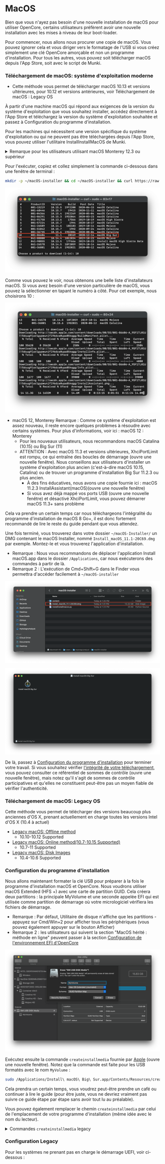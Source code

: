 # MacOS

Bien que vous n'ayez pas besoin d'une nouvelle installation de macOS pour utiliser OpenCore, certains utilisateurs préfèrent avoir une nouvelle installation avec les mises à niveau de leur boot-loader.

Pour commencer, nous allons nous procurer une copie de macOS. Vous pouvez ignorer cela et vous diriger vers le formatage de l'USB si vous créez simplement une clé OpenCore amorçable et non un programme d'installation. Pour tous les autres, vous pouvez soit télécharger macOS depuis l'App Store, soit avec le script de Munki.



### Téléchargement de macOS: système d'exploitation moderne

* Cette méthode vous permet de télécharger macOS 10.13 et versions ultérieures, pour 10.12 et versions antérieures, voir Téléchargement de macOS : Legacy OS&#x20;

À partir d'une machine macOS qui répond aux exigences de la version du système d'exploitation que vous souhaitez installer, accédez directement à l'App Store et téléchargez la version du système d'exploitation souhaitée et passez à Configuration du programme d'installation.

Pour les machines qui nécessitent une version spécifique du système d'exploitation ou qui ne peuvent pas être téléchargées depuis l'App Store, vous pouvez utiliser l'utilitaire InstallInstallMacOS de Munki.



<details>

<summary>Remarque pour les utilisateurs utilisant macOS Monterey 12.3 ou supérieur</summary>

À partir de macOS Monterey 12.3, Apple a supprimé la prise en charge de python2.7, donc sans cela, installinstallmacos.py renverra l'erreur suivante :

```
This tool requires the Python xattr module. Perhaps run 'pip install xattr' to install it.
```

Pour résoudre le problème, nous vous recommandons d'installer les outils de ligne de commande pour Xcode en exécutant xcode-select --install dans un terminal, puis exécutez pip3 install xattr

Après cela, vous pouvez exécuter la même commande ci-dessous mais avec python3 au lieu de simplement python

```shell
mkdir -p ~/macOS-installer && cd ~/macOS-installer && curl https://raw.githubusercontent.com/munki/macadmin-scripts/main/installinstallmacos.py > installinstallmacos.py && sudo python3 installinstallmacos.py
```

</details>

Pour l'exécuter, copiez et collez simplement la commande ci-dessous dans une fenêtre de terminal :&#x20;

```bash
mkdir -p ~/macOS-installer && cd ~/macOS-installer && curl https://raw.githubusercontent.com/munki/macadmin-scripts/main/installinstallmacos.py > installinstallmacos.py && sudo python installinstallmacos.py
```

![](../../.gitbook/assets/image.png)

Comme vous pouvez le voir, nous obtenons une belle liste d'installateurs macOS. Si vous avez besoin d'une version particulière de macOS, vous pouvez la sélectionner en tapant le numéro à côté. Pour cet exemple, nous choisirons 10 :&#x20;

![](<../../.gitbook/assets/image (3).png>)



* macOS 12, Monterey Remarque : Comme ce système d'exploitation est assez nouveau, il reste encore quelques problèmes à résoudre avec certains systèmes. Pour plus d'informations, voir ici : macOS 12 : Monterey&#x20;
  * Pour les nouveaux utilisateurs, nous recommandons macOS Catalina (10.15) ou Big Sur (11)
  * ATTENTION : Avec macOS 11.3 et versions ultérieures, XhciPortLimit est rompu, ce qui entraîne des boucles de démarrage (ouvre une nouvelle fenêtre). Nous conseillons aux utilisateurs d'installer un système d'exploitation plus ancien (c'est-à-dire macOS 10.15, Catalina) ou de trouver un programme d'installation Big Sur 11.2.3 ou plus ancien.
    * &#x20;À des fins éducatives, nous avons une copie fournie ici : macOS 11.2.3 InstallAssistant(macOS)(ouvre une nouvelle fenêtre)&#x20;
    * Si vous avez déjà mappé vos ports USB (ouvre une nouvelle fenêtre) et désactivé XhciPortLimit, vous pouvez démarrer macOS 11.3+ sans problème

Cela va prendre un certain temps car nous téléchargeons l'intégralité du programme d'installation de macOS 8 Go+, il est donc fortement recommandé de lire le reste du guide pendant que vous attendez.

Une fois terminé, vous trouverez dans votre dossier `~/macOS-Installer/` un DMG contenant le macOS Installer, nommé `Install_macOS_11.1-20C69.dmg` par exemple. Montez-le et vous trouverez l'application d'installation.

* Remarque : Nous vous recommandons de déplacer l'application Install macOS.app dans le dossier `/Applications`, car nous exécuterons des commandes à partir de là.
* Remarque 2 : L'exécution de Cmd+Shift+G dans le Finder vous permettra d'accéder facilement à `~/macOS-installer`

![](<../../.gitbook/assets/image (2).png>)

![](<../../.gitbook/assets/image (4).png>)

De là, passez à [Configuration du programme d'installation](https://dortania.github.io/OpenCore-Install-Guide/installer-guide/mac-install.html#setting-up-the-installer) pour terminer votre travail. Si vous souhaitez vérifier [l'intégrité de votre téléchargement](https://github.com/notpeter/apple-installer-checksums), vous pouvez consulter ce référentiel de sommes de contrôle (ouvre une nouvelle fenêtre), mais notez qu'il s'agit de sommes de contrôle participatives et qu'elles ne constituent peut-être pas un moyen fiable de vérifier l'authenticité.

### Téléchargement de macOS: Legacy OS <a href="#downloading-macos-legacy-os" id="downloading-macos-legacy-os"></a>

Cette méthode vous permet de télécharger des versions beaucoup plus anciennes d'OS X, prenant actuellement en charge toutes les versions Intel d'OS X (10.4 à actuel)

* [Legacy macOS: Offline method](https://dortania.github.io/OpenCore-Install-Guide/installer-guide/mac-install-pkg.html)
  * 10.10-10.12 Supported
* [Legacy macOS: Online method(10.7-10.15 Supported)](https://dortania.github.io/OpenCore-Install-Guide/installer-guide/mac-install-recovery.html)
  * 10.7-11 Supported
* [Legacy macOS: Disk Images](https://dortania.github.io/OpenCore-Install-Guide/installer-guide/mac-install-dmg.html)
  * 10.4-10.6 Supported

### Configuration du programme d'installation

Nous allons maintenant formater la clé USB pour préparer à la fois le programme d'installation macOS et OpenCore. Nous voudrons utiliser macOS Extended (HFS +) avec une carte de partition GUID. Cela créera deux partitions : la principale MyVolume et une seconde appelée EFI qui est utilisée comme partition de démarrage où votre micrologiciel vérifiera les fichiers de démarrage.

* Remarque : Par défaut, Utilitaire de disque n'affiche que les partitions - appuyez sur Cmd/Win+2 pour afficher tous les périphériques (vous pouvez également appuyer sur le bouton Afficher)
* Remarque 2 : les utilisateurs qui suivent la section "MacOS hérité : méthode en ligne" peuvent passer à la section [Configuration de l'environnement EFI d'OpenCore](https://dortania.github.io/OpenCore-Install-Guide/installer-guide/mac-install.html#setting-up-opencore-s-efi-environment)

![](<../../.gitbook/assets/image (1).png>)

Exécutez ensuite la commande `createinstallmedia` fournie par [Apple](https://support.apple.com/en-us/HT201372) (ouvre une nouvelle fenêtre). Notez que la commande est faite pour les USB formatés avec le nom `MyVolume` :&#x20;

```bash
sudo /Applications/Install\ macOS\ Big\ Sur.app/Contents/Resources/createinstallmedia --volume /Volumes/MyVolume
```

Cela prendra un certain temps, vous voudrez peut-être prendre un café ou continuer à lire le guide (pour être juste, vous ne devriez vraiment pas suivre ce guide étape par étape sans avoir tout lu au préalable).

Vous pouvez également remplacer le chemin `createinstallmedia` par celui de l'emplacement de votre programme d'installation (même idée avec le nom du lecteur).



<details>

<summary>Commandes <code>createinstallmedia</code> legacy</summary>

Extrait du propre site d'Apple : [comment créer un programme d'installation amorçable pour macOS](https://support.apple.com/en-us/HT201372)



```bash
# Monterey
sudo /Applications/Install\ macOS\ Monterey.app/Contents/Resources/createinstallmedia --volume /Volumes/MyVolume

# Big Sur
sudo /Applications/Install\ macOS\ Big\ Sur.app/Contents/Resources/createinstallmedia --volume /Volumes/MyVolume

# Catalina
sudo /Applications/Install\ macOS\ Catalina.app/Contents/Resources/createinstallmedia --volume /Volumes/MyVolume

# Mojave
sudo /Applications/Install\ macOS\ Mojave.app/Contents/Resources/createinstallmedia --volume /Volumes/MyVolume

# High Sierra
sudo /Applications/Install\ macOS\ High\ Sierra.app/Contents/Resources/createinstallmedia --volume /Volumes/MyVolume

# Sierra
sudo /Applications/Install\ macOS\ Sierra.app/Contents/Resources/createinstallmedia --volume /Volumes/MyVolume --applicationpath /Applications/Install\ macOS\ Sierra.app

# El Capitan
sudo /Applications/Install\ OS\ X\ El\ Capitan.app/Contents/Resources/createinstallmedia --volume /Volumes/MyVolume --applicationpath /Applications/Install\ OS\ X\ El\ Capitan.app

# Yosemite
sudo /Applications/Install\ OS\ X\ Yosemite.app/Contents/Resources/createinstallmedia --volume /Volumes/MyVolume --applicationpath /Applications/Install\ OS\ X\ Yosemite.app

# Mavericks
sudo /Applications/Install\ OS\ X\ Mavericks.app/Contents/Resources/createinstallmedia --volume /Volumes/MyVolume --applicationpath /Applications/Install\ OS\ X\ Mavericks.app --nointeraction
```

</details>

### Configuration Legacy

Pour les systèmes ne prenant pas en charge le démarrage UEFI, voir ci-dessous :
